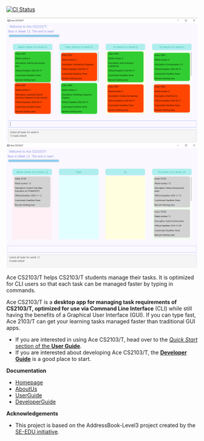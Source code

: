 [![CI Status](https://github.com/AY2021S1-CS2103-T14-4/tp/workflows/Java%20CI/badge.svg)](https://github.com/AY2021S1-CS2103-T14-4/tp/actions)

![Ui](docs/images/w6.png)
![Ui](docs/images/w13.png)

Ace CS2103/T helps CS2103/T students manage their tasks. It is optimized for CLI users so that each task can be managed faster by typing in commands.

Ace CS2103/T is a **desktop app for managing task requirements of CS2103/T, optimized for use via Command Line Interface** (CLI) while still having the benefits of a Graphical User Interface (GUI). If you can type fast, Ace 2103/T can get your learning tasks managed faster than traditional GUI apps.
* If you are interested in using Ace CS2103/T, head over to the [_Quick Start_ section of the **User Guide**](docs/UserGuide.md#quick-start).
* If you are interested about developing Ace CS2103/T, the [**Developer Guide**](docs/DeveloperGuide.md) is a good place to start.

**Documentation**
* [Homepage](https://ay2021s1-cs2103-t14-4.github.io/tp/)
* [AboutUs](https://ay2021s1-cs2103-t14-4.github.io/tp/AboutUs.html)
* [UserGuide](https://ay2021s1-cs2103-t14-4.github.io/tp/UserGuide.html)
* [DeveloperGuide](https://ay2021s1-cs2103-t14-4.github.io/tp/DeveloperGuide.html)

**Acknowledgements**
* This project is based on the AddressBook-Level3 project created by the [SE-EDU initiative](https://se-education.org).

